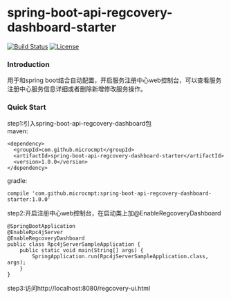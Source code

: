 # spring-boot-api-regcovery-dashboard-starter
[![Build Status](https://travis-ci.org/microcmpt/spring-boot-api-regcovery-dashboard-starter.svg?branch=master)](https://travis-ci.org/microcmpt/spring-boot-api-regcovery-dashboard-starter) [![License](https://img.shields.io/badge/license-Apache%202-4EB1BA.svg)](https://www.apache.org/licenses/LICENSE-2.0.html)
### Introduction
用于和spring boot结合自动配置，开启服务注册中心web控制台，可以查看服务注册中心服务信息详细或者删除新增修改服务操作。

### Quick Start
step1:引入spring-boot-api-regcovery-dashboard包<br/>
maven:
```
<dependency>
  <groupId>com.github.microcmpt</groupId>
  <artifactId>spring-boot-api-regcovery-dashboard-starter</artifactId>
  <version>1.0.0</version>
</dependency>
```
gradle:
```
compile 'com.github.microcmpt:spring-boot-api-regcovery-dashboard-starter:1.0.0'
```
step2:开启注册中心web控制台，在启动类上加@EnableRegcoveryDashboard
```$xslt
@SpringBootApplication
@EnableRpc4jServer
@EnableRegcoveryDashboard
public class Rpc4jServerSampleApplication {
	public static void main(String[] args) {
		SpringApplication.run(Rpc4jServerSampleApplication.class, args);
	}
}
```
step3:访问http://localhost:8080/regcovery-ui.html